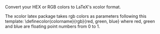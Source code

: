 Convert your HEX or RGB colors to LaTeX's xcolor format.


The xcolor latex package takes rgb colors as parameters following this template: \definecolor{colorname}{rgb}{red, green, blue} where red, green and blue are floating point numbers from 0 to 1.
